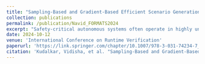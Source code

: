 ```yaml
---
title: "Sampling-Based and Gradient-Based Efficient Scenario Generation"
collection: publications
permalink: /publication/Navid_FORMATS2024
excerpt: "Safety-critical autonomous systems often operate in highly uncertain environments. These environments consist of many agents, some of which are being designed, and some represent the uncertain aspects of the environment. Testing autonomous systems requires generating diverse scenarios. However, the space of scenarios is very large, and many scenarios do not represent edge cases of the system. We want to develop a framework for automatically generating interesting scenarios. We propose to describe scenarios using a formal language. We show how we can extract interesting scenarios using scenario specifications from sampling-based approaches for scenario generation. We also introduce another technique for edge-case scenario generation using the gradient computation over STL. We demonstrate the capability of our framework in scenario generation in two case studies of autonomous systems involving the autonomous driving domain and the safety of human-robot systems in an industrial manufacturing context."
date: 2024-10-12
venue: 'International Conference on Runtime Verification'
paperurl: 'https://link.springer.com/chapter/10.1007/978-3-031-74234-7_5'
citation: 'Kudalkar, Vidisha, et al. "Sampling-Based and Gradient-Based Efficient Scenario Generation." International Conference on Runtime Verification. Cham: Springer Nature Switzerland, 2024.'
---
```

